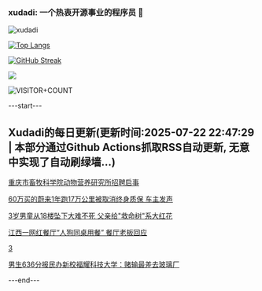 ### xudadi: 一个热衷开源事业的程序员 👋

![xudadi](https://github-readme-stats-git-masterorgs-github-readme-stats-team.vercel.app/api?username=xudadi)

[![Top Langs](https://github-readme-stats.vercel.app/api/top-langs/?username=xudadi)](https://github.com/anuraghazra/github-readme-stats)

[![GitHub Streak](https://streak-stats.demolab.com?user=xudadi&locale=zh_Hans)](https://git.io/streak-stats)

![](https://raw.githubusercontent.com/xudadi/xudadi/main/assets/github-contribution-grid-snake.svg)

![VISITOR+COUNT](https://komarev.com/ghpvc/?username=xudadi&label=VISITOR+COUNT)


---start---

## Xudadi的每日更新(更新时间:2025-07-22 22:47:29 | 本部分通过Github Actions抓取RSS自动更新, 无意中实现了自动刷绿墙...)

[重庆市畜牧科学院动物营养研究所招聘启事](https://www.gongkaoleida.com/article/2525306)

[60万买的蔚来1年跑17万公里被取消终身质保 车主发声](https://m.163.com/news/article/K53HKUIG05345ARG.html)

[3岁男童从18楼坠下大难不死 父亲给"救命树"系大红花](https://m.163.com/news/article/K53HIJQH053469LG.html)

[江西一网红餐厅“人狗同桌用餐” 餐厅老板回应](https://m.163.com/news/article/K53CS9SC05345ARG.html)

[3](https://m.163.com/touch/news/sub/domestic)

[男生636分报民办新校福耀科技大学：赌输最差去玻璃厂](https://m.163.com/news/article/K53EGO230550B6IS.html)

---end---
